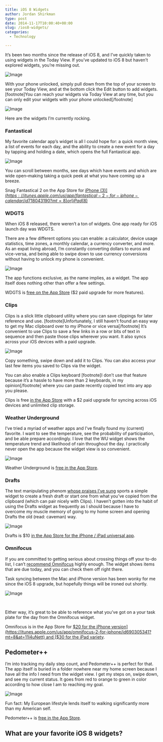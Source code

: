 ```yaml
---
title: iOS 8 Widgets
author: Jordan Shirkman
type: post
date: 2014-11-17T10:00:40+00:00
slug: /ios8-widgets/
categories:
  - Technology

---
```

It’s been two months since the release of iOS 8, and I’ve quickly taken to using widgets in the Today View. If you’ve updated to iOS 8 but haven’t explored widgets, you’re missing out.

![Image](/static/images/ios-8-widgets-x1400.jpeg) 

With your phone unlocked, simply pull down from the top of your screen to see your Today View, and at the bottom click the Edit button to add widgets.[footnote]You can reach your widgets via Today View at any time, but you can only edit your widgets with your phone unlocked[/footnote]

![Image](/static/images/IMG_4703.jpeg) 

Here are the widgets I’m currently rocking.<!--more-->

### Fantastical

My favorite calendar app’s widget is all I could hope for: a quick month view, a list of events for each day, and the ability to create a new event for a day by tapping and holding a date, which opens the full Fantastical app.

![Image](/static/images/Fantastical-Widget.jpeg) 

You can scroll between months, see days which have events and which are wide open–making taking a quick peek at what you have coming up a breeze.

Snag Fantastical 2 on the App Store for [iPhone ($3)](https://itunes.apple.com/us/app/fantastical-2-for-iphone-calendar/id718043190?mt=8) or [iPad ($8)](https://itunes.apple.com/us/app/fantastical-2-for-ipad-calendar/id830708155?mt=8&at=11l4uNett)

### WDGTS

When iOS 8 released, there weren’t a ton of widgets. One app ready for iOS launch day was WDGTS.

There are a few different options you can enable: a calculator, device usage statistics, time zones, a monthly calendar, a currency converter, and more. As an expat living abroad, I’m constantly converting dollars to euros and vice-versa, and being able to swipe down to use currency conversions without having to unlock my phone is convenient.

![Image](/static/images/WDGT-Widget.jpeg) 

The app functions exclusive, as the name implies, as a widget. The app itself does nothing other than offer a few settings.

WDGTS is [free on the App Store](https://itunes.apple.com/us/app/wdgts-collection-awesome-notification/id916103272?mt=8&at=11l4uNett) ($2 paid upgrade for more features).

### Clips

Clips is a slick little clipboard utility where you can save clippings for later reference and use. [footnote]Unfortunately, I still haven’t found an easy way to get my Mac clipboard over to my iPhone or vice versa[/footnote] It’s convenient to use Clips to save a few links in a row or bits of text in sequence and then paste those clips wherever you want. It also syncs across your iOS devices with a paid upgrade.

![Image](/static/images/Clips-Widget.jpeg) 

Copy something, swipe down and add it to Clips. You can also access your last few items you saved to Clips via the widget.

You can also enable a Clips keyboard [footnote]I don’t use that feature because it’s a hassle to have more than 2 keyboards, in my opinion[/footnote] where you can paste recently copied text into any app you please.

Clips is free [in the App Store](https://itunes.apple.com/us/app/clips-copy-paste-anywhere/id917638056?mt=8&at=11l4uNett) with a $2 paid upgrade for syncing across iOS devices and unlimited clip storage.

### Weather Underground

I’ve tried a myriad of weather apps and I’ve finally found my (current) favorite. I want to see the temperature, see the probability of participation, and be able prepare accordingly. I love that the WU widget shows the temperature trend and likelihood of rain throughout the day. I practically never open the app because the widget view is so convenient.

![Image](/static/images/Weather-Underground-Widget.jpeg) 

Weather Underground is [free in the App Store](https://itunes.apple.com/us/app/weather-underground-radar/id486154808?mt=8&at=11l4uNett).

### Drafts

The text manipulating phenom [whose praises I’ve sung](https://jshirk.com/blog/drafts-ios) sports a simple widget to create a fresh draft or start one from what you’ve copied from the clipboard (which can pair nicely with Clips). I haven’t gotten into the habit of using the Drafts widget as frequently as I should because I have to overcome my muscle memory of going to my home screen and opening Drafts the old (read: caveman) way.

![Image](/static/images/Drafts-Widget.jpeg) 

Drafts is $10 [in the App Store for the iPhone / iPad universal app](https://itunes.apple.com/us/app/drafts-4-quickly-capture-notes/id905337691?mt=8&at=11l4uNett).

### Omnifocus

If you are committed to getting serious about crossing things off your to-do list, I can’t [recommend Omnifocus](https://jshirk.com/blog/daily-mac-apps/) highly enough. The widget shows items that are due today, and you can check them off right there.

Task syncing between the Mac and iPhone version has been wonky for me since the iOS 8 upgrade, but hopefully things will be ironed out shortly.

![Image](/static/images/Omnifocus-Widget1.jpeg) 

&nbsp;

Either way, it’s great to be able to reference what you’ve got on a your task plate for the day from the Omnifocus widget.

Omnifocus is in the App Store for [$20 for the iPhone version](https://itunes.apple.com/us/app/omnifocus-2-for-iphone/id690305341?mt=8&at=11l4uNett) and [$30 for the iPad variety](https://itunes.apple.com/us/app/omnifocus-2-for-ipad/id904071710?mt=8&at=11l4uNett).

## Pedometer++

I’m into tracking my daily step count, and Pedometer++ is perfect for that. The app itself is buried in a folder nowhere near my home screen because I have all the info I need from the widget view. I get my steps on, swipe down, and see my current status. It goes from red to orange to green in color according to how close I am to reaching my goal.

![Image](/static/images/Pedometer-Widget.jpeg) 

Fun fact: My European lifestyle lends itself to walking significantly more than my American self.

Pedometer++ is [free in the App Store](https://itunes.apple.com/en/app/pedometer++/id712286167?mt=8&at=11l4uNett).

## What are your favorite iOS 8 widgets?

